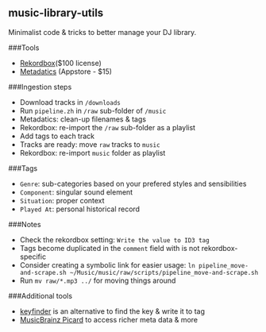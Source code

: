 ## music-library-utils
Minimalist code & tricks to better manage your DJ library.

###Tools
- [Rekordbox](https://rekordbox.com)($100 license)
- [Metadatics](https://apps.apple.com/app/metadatics/id554883654?mt=12) (Appstore - $15)

###Ingestion steps
- Download tracks in `/downloads`
- Run `pipeline.zh` in `/raw` sub-folder of `/music`
- Metadatics: clean-up filenames & tags
- Rekordbox: re-import the `/raw` sub-folder as a playlist 
- Add tags to each track
- Tracks are ready: move `raw` tracks to `music`
- Rekordbox: re-import  `music` folder as playlist

###Tags 
- `Genre`: sub-categories based on your prefered styles and sensibilities
- `Component`: singular sound element  
- `Situation`: proper context
- `Played At`: personal historical record

###Notes
- Check the rekordbox setting: `Write the value to ID3 tag`
- Tags become duplicated in the `comment` field with is not rekordbox-specific
- Consider creating a symbolic link for easier usage: `ln pipeline_move-and-scrape.sh ~/Music/music/raw/scripts/pipeline_move-and-scrape.sh`
- Run `mv raw/*.mp3 ../` for moving things around

###Additional tools
- [keyfinder](http://www.ibrahimshaath.co.uk/keyfinder/) is an alternative to find the key & write it to tag
- [MusicBrainz Picard](https://picard.musicbrainz.org/) to access richer meta data & more